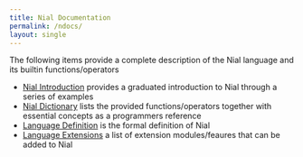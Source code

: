 ```yaml
---
title: Nial Documentation
permalink: /ndocs/
layout: single
---
```


The following items provide a complete description of the Nial language and its builtin functions/operators

- [Nial Introduction](intro/index.md) provides a graduated introduction to Nial through a series of examples
- [Nial Dictionary](NialDictionary.html) lists the provided functions/operators together with essential concepts as a programmers reference
- [Language Definition](LanguageDefinition.md) is the formal definition of Nial
- [Language Extensions](NialExtensions.md) a list of extension modules/feaures that can be added to Nial






